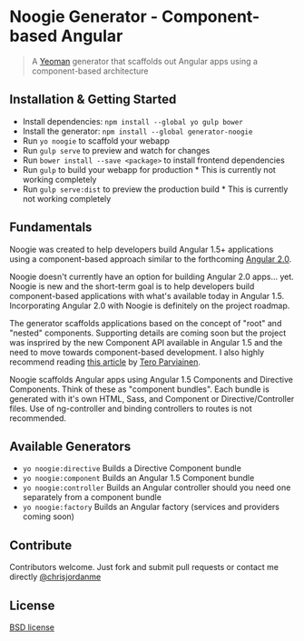 # Noogie Generator - Component-based Angular

> A [Yeoman](http://yeoman.io) generator that scaffolds out Angular apps using a component-based architecture

## Installation & Getting Started

- Install dependencies: `npm install --global yo gulp bower`
- Install the generator: `npm install --global generator-noogie`
- Run `yo noogie` to scaffold your webapp
- Run `gulp serve` to preview and watch for changes
- Run `bower install --save <package>` to install frontend dependencies
- Run `gulp` to build your webapp for production * This is currently not working completely
- Run `gulp serve:dist` to preview the production build * This is currently not working completely

## Fundamentals
Noogie was created to help developers build Angular 1.5+ applications using a component-based approach similar to the forthcoming [Angular 2.0](https://angular.io/).

Noogie doesn't currently have an option for building Angular 2.0 apps... yet. Noogie is new and the short-term goal is to help developers build component-based applications with what's available today in Angular 1.5. Incorporating Angular 2.0 with Noogie is definitely on the project roadmap. 

The generator scaffolds applications based on the concept of "root" and "nested" components. Supporting details are coming soon but the project was insprired by the new Component API available in Angular 1.5 and the need to move towards component-based development. I also highly recommend reading [this article](http://teropa.info/blog/2015/10/18/refactoring-angular-apps-to-components.html) by [Tero Parviainen](https://twitter.com/teropa).

Noogie scaffolds Angular apps using Angular 1.5 Components and Directive Components. Think of these as "component bundles". Each bundle is generated with it's own HTML, Sass, and Component or Directive/Controller files. Use of ng-controller and binding controllers to routes is not recommended.

## Available Generators
- `yo noogie:directive` Builds a Directive Component bundle
- `yo noogie:component` Builds an Angular 1.5 Component bundle
- `yo noogie:controller` Builds an Angular controller should you need one separately from a component bundle
- `yo noogie:factory` Builds an Angular factory (services and providers coming soon)

## Contribute
Contributors welcome. Just fork and submit pull requests or contact me directly [@chrisjordanme](http://twitter.com/chrisjordanme)

## License
[BSD license](http://opensource.org/licenses/bsd-license.php)
